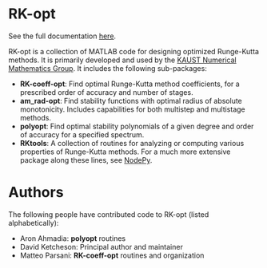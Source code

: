 
# RK-opt

See the full documentation [here](http://numerics.kaust.edu.sa/RK-opt).

RK-opt is a collection of MATLAB code for designing optimized Runge-Kutta methods.
It is primarily developed and used by the 
[KAUST Numerical Mathematics Group](http://numerics.kaust.edu.sa).
It includes the following sub-packages:

 - **RK-coeff-opt**: Find optimal Runge-Kutta method coefficients, for a prescribed
   order of accuracy and number of stages.
 - **am_rad-opt**: Find stability functions with optimal radius of absolute monotonicity.
   Includes capabilities for both multistep and multistage methods.
 - **polyopt**: Find optimal stability polynomials of a given degree and order of
   accuracy for a specified spectrum.
 - **RKtools**: A collection of routines for analyzing or computing various 
   properties of Runge-Kutta methods.  For a much more extensive package along these
   lines, see [NodePy](http://numerics.kaust.edu.sa/nodepy).


# Authors
The following people have contributed code to RK-opt (listed alphabetically):

 - Aron Ahmadia: **polyopt** routines
 - David Ketcheson: Principal author and maintainer
 - Matteo Parsani: **RK-coeff-opt** routines and organization
